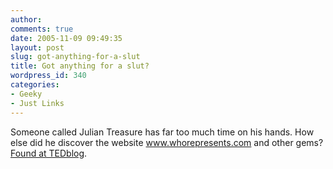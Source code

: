 ```yaml
---
author:
comments: true
date: 2005-11-09 09:49:35
layout: post
slug: got-anything-for-a-slut
title: Got anything for a slut?
wordpress_id: 340
categories:
- Geeky
- Just Links
---
```


Someone called Julian Treasure has far too much time on his hands. How else did he discover the website www.whorepresents.com and other gems? [Found at TEDblog](http://tedblog.typepad.com/tedblog/2005/11/perils_of_urls.html).
